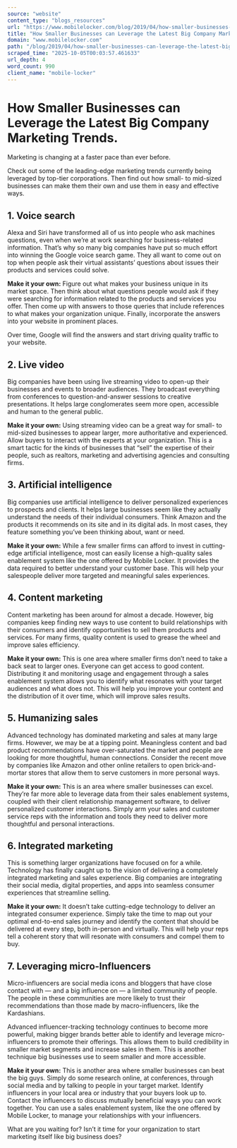 ```yaml
---
source: "website"
content_type: "blogs_resources"
url: "https://www.mobilelocker.com/blog/2019/04/how-smaller-businesses-can-leverage-the-latest-big-company-marketing-trends/"
title: "How Smaller Businesses can Leverage the Latest Big Company Marketing Trends"
domain: "www.mobilelocker.com"
path: "/blog/2019/04/how-smaller-businesses-can-leverage-the-latest-big-company-marketing-trends/"
scraped_time: "2025-10-05T00:03:57.461633"
url_depth: 4
word_count: 990
client_name: "mobile-locker"
---
```


# How Smaller Businesses can Leverage the Latest Big Company Marketing Trends.

Marketing is changing at a faster pace than ever before.

Check out some of the leading-edge marketing trends currently being leveraged by top-tier corporations. Then find out how small- to mid-sized businesses can make them their own and use them in easy and effective ways.

## 1. Voice search

Alexa and Siri have transformed all of us into people who ask machines questions, even when we’re at work searching for business-related information. That’s why so many big companies have put so much effort into winning the Google voice search game. They all want to come out on top when people ask their virtual assistants’ questions about issues their products and services could solve.

**Make it your own:** Figure out what makes your business unique in its market space. Then think about what questions people would ask if they were searching for information related to the products and services you offer. Then come up with answers to those queries that include references to what makes your organization unique. Finally, incorporate the answers into your website in prominent places.

Over time, Google will find the answers and start driving quality traffic to your website.

## 2. Live video

Big companies have been using live streaming video to open-up their businesses and events to broader audiences. They broadcast everything from conferences to question-and-answer sessions to creative presentations. It helps large conglomerates seem more open, accessible and human to the general public.

**Make it your own:** Using streaming video can be a great way for small- to mid-sized businesses to appear larger, more authoritative and experienced. Allow buyers to interact with the experts at your organization. This is a smart tactic for the kinds of businesses that “sell” the expertise of their people, such as realtors, marketing and advertising agencies and consulting firms.

## 3. Artificial intelligence

Big companies use artificial intelligence to deliver personalized experiences to prospects and clients. It helps large businesses seem like they actually understand the needs of their individual consumers. Think Amazon and the products it recommends on its site and in its digital ads. In most cases, they feature something you’ve been thinking about, want or need.

**Make it your own:** While a few smaller firms can afford to invest in cutting-edge artificial intelligence, most can easily license a high-quality sales enablement system like the one offered by Mobile Locker. It provides the data required to better understand your customer base. This will help your salespeople deliver more targeted and meaningful sales experiences.

## 4. Content marketing

Content marketing has been around for almost a decade. However, big companies keep finding new ways to use content to build relationships with their consumers and identify opportunities to sell them products and services. For many firms, quality content is used to grease the wheel and improve sales efficiency.

**Make it your own:** This is one area where smaller firms don’t need to take a back seat to larger ones. Everyone can get access to good content. Distributing it and monitoring usage and engagement through a sales enablement system allows you to identify what resonates with your target audiences and what does not. This will help you improve your content and the distribution of it over time, which will improve sales results.

## 5. Humanizing sales

Advanced technology has dominated marketing and sales at many large firms. However, we may be at a tipping point. Meaningless content and bad product recommendations have over-saturated the market and people are looking for more thoughtful, human connections. Consider the recent move by companies like Amazon and other online retailers to open brick-and-mortar stores that allow them to serve customers in more personal ways.

**Make it your own:** This is an area where smaller businesses can excel. They’re far more able to leverage data from their sales enablement systems, coupled with their client relationship management software, to deliver personalized customer interactions. Simply arm your sales and customer service reps with the information and tools they need to deliver more thoughtful and personal interactions.

## 6. Integrated marketing

This is something larger organizations have focused on for a while. Technology has finally caught up to the vision of delivering a completely integrated marketing and sales experience. Big companies are integrating their social media, digital properties, and apps into seamless consumer experiences that streamline selling.

**Make it your own:** It doesn’t take cutting-edge technology to deliver an integrated consumer experience. Simply take the time to map out your optimal end-to-end sales journey and identify the content that should be delivered at every step, both in-person and virtually. This will help your reps tell a coherent story that will resonate with consumers and compel them to buy.

## 7. Leveraging micro-Influencers

Micro-influencers are social media icons and bloggers that have close contact with — and a big influence on — a limited community of people. The people in these communities are more likely to trust their recommendations than those made by macro-influencers, like the Kardashians.

Advanced influencer-tracking technology continues to become more powerful, making bigger brands better able to identify and leverage micro-influencers to promote their offerings. This allows them to build credibility in smaller market segments and increase sales in them. This is another technique big businesses use to seem smaller and more accessible.

**Make it your own:** This is another area where smaller businesses can beat the big guys. Simply do some research online, at conferences, through social media and by talking to people in your target market. Identify influencers in your local area or industry that your buyers look up to. Contact the influencers to discuss mutually beneficial ways you can work together. You can use a sales enablement system, like the one offered by Mobile Locker, to manage your relationships with your influencers.

What are you waiting for? Isn’t it time for your organization to start marketing itself like big business does?